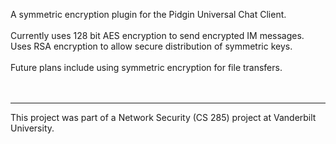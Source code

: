 A symmetric encryption plugin for the Pidgin Universal Chat Client. <br />
<br />
Currently uses 128 bit AES encryption to send encrypted IM messages. <br />
Uses RSA encryption to allow secure distribution of symmetric keys. <br />
<br />
Future plans include using symmetric encryption for file transfers. <br />
<br />
<br />

---

This project was part of a Network Security (CS 285) project at Vanderbilt University.